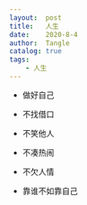 ```yaml
---
layout:  post
title:   人生
date:    2020-8-4
author:  Tangle
catalog: true
tags:
    - 人生
---
```


- 做好自己

- 不找借口

- 不笑他人

- 不凑热闹

- 不欠人情

- 靠谁不如靠自己
